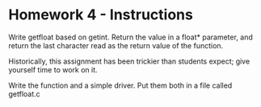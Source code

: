 # Homework 4 - Instructions

Write getfloat based on getint. Return the value in a float* parameter, and return the last character read as the return value of the function.

Historically, this assignment has been trickier than students expect; give yourself time to work on it.

Write the function and a simple driver. Put them both in a file called getfloat.c